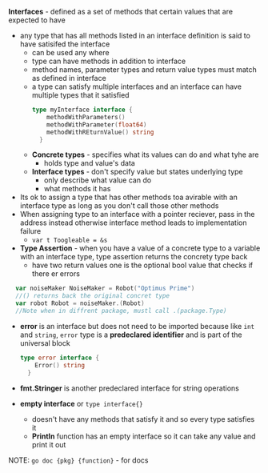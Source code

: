 **Interfaces** - defined as a set of methods that certain values that are expected to have
  * any type that has all methods listed in an interface definition is said to have satisifed the interface
    * can be used any where 
    * type can have methods in addition to interface
    * method names, parameter types and return value types must match as defined in interface
    * a type can satisfy multiple interfaces and an interface can have multiple types that it satisfied
        ```go
        type myInterface interface {
            methodWithParameters()
            methodWithParameter(float64)
            methodWithREturnValue() string
          }
        ```
    * **Concrete types** - specifies what its values can do and what tyhe are
      * holds type and value's data
    * **Interface types** - don't specify value but states underlying type
      * only describe what value can do
      * what methods it has
  * Its ok to assign a type that has other methods toa  avirable with an interface type as long as you don't call those other methods
  * When assigning type to an interface with a pointer reciever, pass in the address instead otherwise interface method leads to implementation failure
    * `var t Toogleable = &s`
  * **Type Assertion** - when you have a value of a concrete type to a variable with an interface type, type assertion returns the concrety type back
    * have two return values one is the optional bool value that checks if there er errors
  
  ```go
    var noiseMaker NoiseMaker = Robot("Optimus Prime")
    //() returns back the original concret type
    var robot Robot = noiseMaker.(Robot)
    //Note when in diffrent package, mustl call .(package.Type)
  ```
* **error** is an interface but does not need to be imported because like `int` and `string`, `error` type is a **predeclared identifier** and is part of the universal block
    ```go
    type error interface {
        Error() string
      }
    ```
* **fmt.Stringer** is another predeclared interface for string operations

* **empty interface** or `type interface{}`
  * doesn't have any methods that satisfy it and so every type satisfies it
  * **Println** function has an empty interface so it can take any value and print it out


NOTE: `go doc {pkg} {function}` - for docs 

